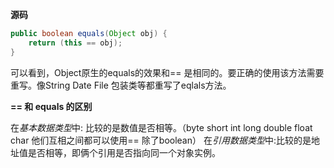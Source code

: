 **源码**
```java
public boolean equals(Object obj) {  
    return (this == obj);  
}
```
可以看到，Object原生的equals的效果和== 是相同的。要正确的使用该方法需要重写。像String Date File 包装类等都重写了eqlals方法。

**== 和 equals 的区别**

在*基本数据类型*中: 比较的是数值是否相等。（byte short int long double float char 他们互相之间都可以使用== 除了boolean）
在*引用数据类型*中:比较的是地址值是否相等，即俩个引用是否指向同一个对象实例。